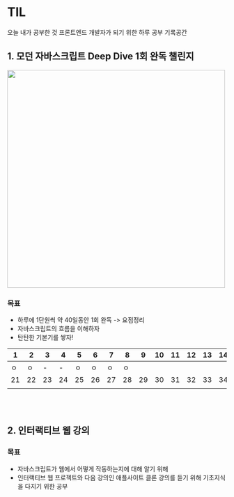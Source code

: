 # TIL
오늘 내가 공부한 것
프론트엔드 개발자가 되기 위한 하루 공부 기록공간

## 1. 모던 자바스크립트 Deep Dive 1회 완독 챌린지
<img src="https://cdn.inflearn.com/public/courses/327974/cover/3b014384-8b3e-4f66-a4de-a94ffff11f58/Modern%20Javascript%20Deep%20Dive.png" width="500px">

### 목표
+ 하루에 1단원씩 약 40일동안 1회 완독 -> 요점정리
+ 자바스크립트의 흐름을 이해하자
+ 탄탄한 기본기를 쌓자!

|1|2|3|4|5|6|7|8|9|10|11|12|13|14|15|16|17|18|19|20|
|---|---|---|---|---|---|---|---|---|---|---|---|---|---|---|---|---|---|---|---|
|ㅇ|ㅇ|-|-|ㅇ|ㅇ|ㅇ|ㅇ|||||||||||||
|21|22|23|24|25|26|27|28|29|30|31|32|33|34|35|36|37|38|39|40|
||||||||||||||||||||

<br>
<br>

## 2. 인터랙티브 웹 강의 
### 목표
+ 자바스크립트가 웹에서 어떻게 작동하는지에 대해 알기 위해
+ 인터랙티브 웹 프로젝트와 다음 강의인 애플사이트 클론 강의를 듣기 위해 기초지식을 다지기 위한 공부
